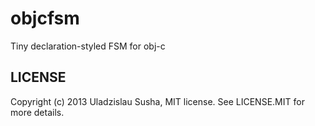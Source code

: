 objcfsm
=======

Tiny declaration-styled FSM for obj-c

LICENSE
-------
Copyright (c) 2013 Uladzislau Susha, MIT license. See LICENSE.MIT for more details.
